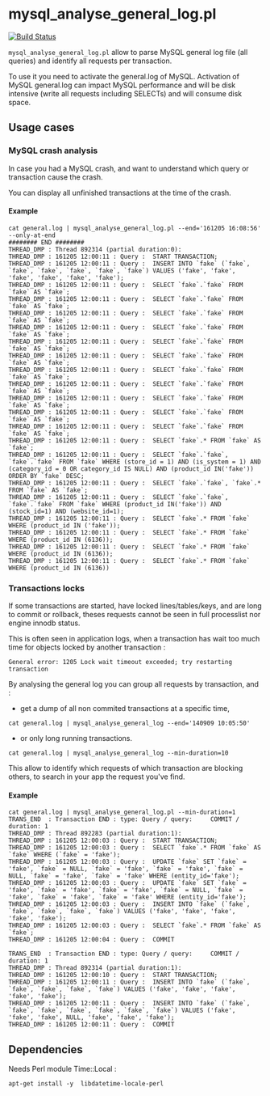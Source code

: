 # mysql_analyse_general_log.pl

[![Build Status](https://travis-ci.org/linkbynet/mysql_analyse_general_log.svg?branch=master)](https://travis-ci.org/linkbynet/mysql_analyse_general_log)

`mysql_analyse_general_log.pl` allow to parse MySQL general log file (all queries) and identify all requests per transaction.

To use it you need to activate the general.log of MySQL. Activation of MySQL general.log can impact MySQL performance and will be disk intensive (write all requests including SELECTs) and will consume disk space.


## Usage cases

### MySQL crash analysis

In case you had a MySQL crash, and want to understand which query or transaction cause the crash.

You can display all unfinished transactions at the time of the crash.

#### Example
```
cat general.log | mysql_analyse_general_log.pl --end='161205 16:08:56' --only-at-end 
######## END ########
THREAD_DMP : Thread 892314 (partial duration:0):
THREAD_DMP : 161205 12:00:11 : Query :  START TRANSACTION;
THREAD_DMP : 161205 12:00:11 : Query :  INSERT INTO `fake` (`fake`, `fake`, `fake`, `fake`, `fake`, `fake`) VALUES ('fake', 'fake', 'fake', 'fake', 'fake', 'fake');
THREAD_DMP : 161205 12:00:11 : Query :  SELECT `fake`.`fake` FROM `fake` AS `fake`;
THREAD_DMP : 161205 12:00:11 : Query :  SELECT `fake`.`fake` FROM `fake` AS `fake`;
THREAD_DMP : 161205 12:00:11 : Query :  SELECT `fake`.`fake` FROM `fake` AS `fake`;
THREAD_DMP : 161205 12:00:11 : Query :  SELECT `fake`.`fake` FROM `fake` AS `fake`;
THREAD_DMP : 161205 12:00:11 : Query :  SELECT `fake`.`fake` FROM `fake` AS `fake`;
THREAD_DMP : 161205 12:00:11 : Query :  SELECT `fake`.`fake` FROM `fake` AS `fake`;
THREAD_DMP : 161205 12:00:11 : Query :  SELECT `fake`.`fake` FROM `fake` AS `fake`;
THREAD_DMP : 161205 12:00:11 : Query :  SELECT `fake`.`fake` FROM `fake` AS `fake`;
THREAD_DMP : 161205 12:00:11 : Query :  SELECT `fake`.`fake` FROM `fake` AS `fake`;
THREAD_DMP : 161205 12:00:11 : Query :  SELECT `fake`.`fake` FROM `fake` AS `fake`;
THREAD_DMP : 161205 12:00:11 : Query :  SELECT `fake`.`fake` FROM `fake` AS `fake`;
THREAD_DMP : 161205 12:00:11 : Query :  SELECT `fake`.* FROM `fake` AS `fake`;
THREAD_DMP : 161205 12:00:11 : Query :  SELECT `fake`.`fake`, `fake`.`fake` FROM `fake` WHERE (store_id = 1) AND (is_system = 1) AND (category_id = 0 OR category_id IS NULL) AND (product_id IN('fake')) ORDER BY `fake` DESC;
THREAD_DMP : 161205 12:00:11 : Query :  SELECT `fake`.`fake`, `fake`.* FROM `fake` AS `fake`;
THREAD_DMP : 161205 12:00:11 : Query :  SELECT `fake`.`fake`, `fake`.`fake` FROM `fake` WHERE (product_id IN('fake')) AND (stock_id=1) AND (website_id=1);
THREAD_DMP : 161205 12:00:11 : Query :  SELECT `fake`.* FROM `fake` WHERE (product_id IN ('fake'));
THREAD_DMP : 161205 12:00:11 : Query :  SELECT `fake`.* FROM `fake` WHERE (product_id IN (6136));
THREAD_DMP : 161205 12:00:11 : Query :  SELECT `fake`.* FROM `fake` WHERE (product_id IN (6136));
THREAD_DMP : 161205 12:00:11 : Query :  SELECT `fake`.* FROM `fake` WHERE (product_id IN (6136))
```

### Transactions locks

If some transactions are started, have locked lines/tables/keys, and are long to commit or rollback, theses requests cannot be seen in full processlist nor engine innodb status.

This is often seen in application logs, when a transaction has wait too much time for objects locked by another transaction :
```
General error: 1205 Lock wait timeout exceeded; try restarting transaction
```
By analysing the general log you can group all requests by transaction, and :

- get a dump of all non commited transactions at a specific time,
```
cat general.log | mysql_analyse_general_log --end='140909 10:05:50'
```
- or only long running transactions.
```
cat general.log | mysql_analyse_general_log --min-duration=10
```

This allow to identify which requests of which transaction are blocking others, to search in your app the request you've find.

#### Example
```
cat general.log | mysql_analyse_general_log.pl --min-duration=1
TRANS_END  : Transaction END : type: Query / query:     COMMIT / duration: 1
THREAD_DMP : Thread 892283 (partial duration:1):
THREAD_DMP : 161205 12:00:03 : Query :  START TRANSACTION;
THREAD_DMP : 161205 12:00:03 : Query :  SELECT `fake`.* FROM `fake` AS `fake` WHERE (`fake` = 'fake');
THREAD_DMP : 161205 12:00:03 : Query :  UPDATE `fake` SET `fake` = 'fake', `fake` = NULL, `fake` = 'fake', `fake` = 'fake', `fake` = NULL, `fake` = 'fake', `fake` = 'fake' WHERE (entity_id='fake');
THREAD_DMP : 161205 12:00:03 : Query :  UPDATE `fake` SET `fake` = 'fake', `fake` = 'fake', `fake` = 'fake', `fake` = NULL, `fake` = 'fake', `fake` = 'fake', `fake` = 'fake' WHERE (entity_id='fake');
THREAD_DMP : 161205 12:00:03 : Query :  INSERT INTO `fake` (`fake`, `fake`, `fake`, `fake`, `fake`) VALUES ('fake', 'fake', 'fake', 'fake', 'fake');
THREAD_DMP : 161205 12:00:03 : Query :  SELECT `fake`.* FROM `fake` AS `fake`;
THREAD_DMP : 161205 12:00:04 : Query :  COMMIT

TRANS_END  : Transaction END : type: Query / query:     COMMIT / duration: 1
THREAD_DMP : Thread 892314 (partial duration:1):
THREAD_DMP : 161205 12:00:10 : Query :  START TRANSACTION;
THREAD_DMP : 161205 12:00:11 : Query :  INSERT INTO `fake` (`fake`, `fake`, `fake`, `fake`, `fake`) VALUES ('fake', 'fake', 'fake', 'fake', 'fake');
THREAD_DMP : 161205 12:00:11 : Query :  INSERT INTO `fake` (`fake`, `fake`, `fake`, `fake`, `fake`, `fake`, `fake`) VALUES ('fake', 'fake', 'fake', NULL, 'fake', 'fake', 'fake');
THREAD_DMP : 161205 12:00:11 : Query :  COMMIT
```

## Dependencies

Needs Perl module Time::Local :

```
apt-get install -y  libdatetime-locale-perl
```



